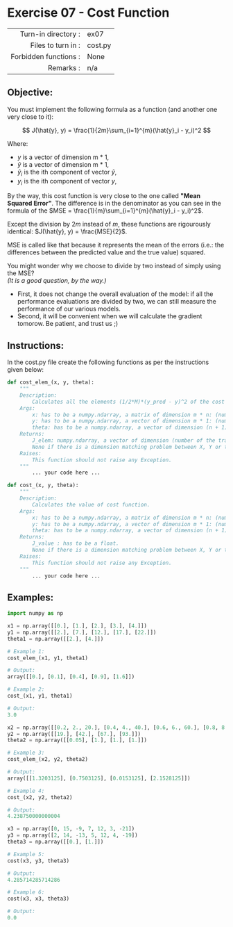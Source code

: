 # Exercise 07 - Cost Function

|                         |                    |
| -----------------------:| ------------------ |
|   Turn-in directory :   |  ex07              |
|   Files to turn in :    |  cost.py           |
|   Forbidden functions : |  None              |
|   Remarks :             |  n/a               |

## Objective:
You must implement the following formula as a function (and another one very close to it):

$$
J(\hat{y}, y) = \frac{1}{2m}\sum_{i=1}^{m}(\hat{y}_i - y_i)^2
$$

Where:
- $y$ is a vector of dimension m * 1,
- $\hat{y}$ is a vector of dimension m * 1,
- $\hat{y}_i$ is the ith component of vector $\hat{y}$,
- $y_i$ is the ith component of vector $y$,


By the way, this cost function is very close to the one called **"Mean Squared Error"**. The difference is in the denominator as you can see in the formula of the $MSE = \frac{1}{m}\sum_{i=1}^{m}(\hat{y}_i - y_i)^2$.  

Except the division by $2m$ instead of $m$, these functions are rigourously identical: $J(\hat{y}, y) = \frac{MSE}{2}$.  

MSE is called like that because it represents the mean of the errors (i.e.: the differences between the predicted value and the true value) squared.

You might wonder why we choose to divide by two instead of simply using the MSE?  
*(It is a good question, by the way.)*
- First, it does not change the overall evaluation of the model: if all the performance evaluations are divided by two, we can still measure the performance of our various models.
- Second, it will be convenient when we will calculate the gradient tomorow. Be patient, and trust us ;)

## Instructions:
In the cost.py file create the following functions as per the instructions given below:
``` python
def cost_elem_(x, y, theta):
	"""
	Description:
		Calculates all the elements (1/2*M)*(y_pred - y)^2 of the cost function.
	Args:
		x: has to be a numpy.ndarray, a matrix of dimension m * n: (number of training examples, number of features).
		y: has to be a numpy.ndarray, a vector of dimension m * 1: (number of training examples, 1).
		theta: has to be a numpy.ndarray, a vector of dimension (n + 1) * 1: (number of features + 1, 1).
	Returns:
		J_elem: numpy.ndarray, a vector of dimension (number of the training examples,1).
		None if there is a dimension matching problem between X, Y or theta.
	Raises:
		This function should not raise any Exception.
	"""
		... your code here ...

def cost_(x, y, theta):
	"""
	Description:
		Calculates the value of cost function.
	Args:
		x: has to be a numpy.ndarray, a matrix of dimension m * n: (number of training examples, number of features).
		y: has to be a numpy.ndarray, a vector of dimension m * 1: (number of training examples, 1).
		theta: has to be a numpy.ndarray, a vector of dimension (n + 1) * 1: (number of features + 1, 1).
	Returns:
		J_value : has to be a float.
		None if there is a dimension matching problem between X, Y or theta.
	Raises:
		This function should not raise any Exception.
	"""
		... your code here ...
```

## Examples:
```python
import numpy as np

x1 = np.array([[0.], [1.], [2.], [3.], [4.]])
y1 = np.array([[2.], [7.], [12.], [17.], [22.]])
theta1 = np.array([[2.], [4.]])

# Example 1:
cost_elem_(x1, y1, theta1)

# Output:
array([[0.], [0.1], [0.4], [0.9], [1.6]])

# Example 2:
cost_(x1, y1, theta1)

# Output:
3.0

x2 = np.array([[0.2, 2., 20.], [0.4, 4., 40.], [0.6, 6., 60.], [0.8, 8., 80.]])
y2 = np.array([[19.], [42.], [67.], [93.]])
theta2 = np.array([[0.05], [1.], [1.], [1.]])

# Example 3:
cost_elem_(x2, y2, theta2)

# Output:
array([[1.3203125], [0.7503125], [0.0153125], [2.1528125]])

# Example 4:
cost_(x2, y2, theta2)

# Output:
4.238750000000004

x3 = np.array([0, 15, -9, 7, 12, 3, -21])
y3 = np.array([2, 14, -13, 5, 12, 4, -19])
theta3 = np.array([[0.], [1.]])

# Example 5:
cost(x3, y3, theta3)

# Output:
4.285714285714286

# Example 6:
cost(x3, x3, theta3)

# Output:
0.0
```
